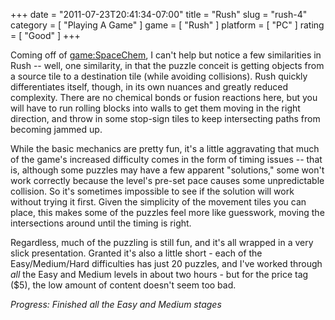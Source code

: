 +++
date = "2011-07-23T20:41:34-07:00"
title = "Rush"
slug = "rush-4"
category = [ "Playing A Game" ]
game = [ "Rush" ]
platform = [ "PC" ]
rating = [ "Good" ]
+++

Coming off of <game:SpaceChem>, I can't help but notice a few similarities in Rush -- well, one similarity, in that the puzzle conceit is getting objects from a source tile to a destination tile (while avoiding collisions).  Rush quickly differentiates itself, though, in its own nuances and greatly reduced complexity.  There are no chemical bonds or fusion reactions here, but you will have to run rolling blocks into walls to get them moving in the right direction, and throw in some stop-sign tiles to keep intersecting paths from becoming jammed up.

While the basic mechanics are pretty fun, it's a little aggravating that much of the game's increased difficulty comes in the form of timing issues -- that is, although some puzzles may have a few apparent "solutions," some won't work correctly because the level's pre-set pace causes some unpredictable collision.  So it's sometimes impossible to see if the solution will work without trying it first.  Given the simplicity of the movement tiles you can place, this makes some of the puzzles feel more like guesswork, moving the intersections around until the timing is right.

Regardless, much of the puzzling is still fun, and it's all wrapped in a very slick presentation.  Granted it's also a little short - each of the Easy/Medium/Hard difficulties has just 20 puzzles, and I've worked through <i>all</i> the Easy and Medium levels in about two hours - but for the price tag ($5), the low amount of content doesn't seem too bad.

<i>Progress: Finished all the Easy and Medium stages</i>